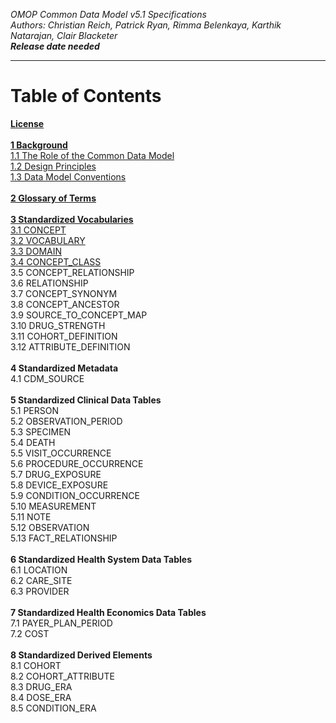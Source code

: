*OMOP Common Data Model v5.1 Specifications*
<br>*Authors: Christian Reich, Patrick Ryan, Rimma Belenkaya, Karthik Natarajan, Clair Blacketer*
<br>***Release date needed***

---

# Table of Contents

**[License](License.md)**
<br>
<br>**[1 Background](Background/Background.md)**
<br>  [1.1 The Role of the Common Data Model](Background/TheRoleoftheCommonDataModel.md)
<br>  [1.2 Design Principles](Background/DesignPrinciples.md)
<br>  [1.3 Data Model Conventions](Background/DataModelConventions.md)
<br>
<br>**[2 Glossary of Terms](GlossaryofTerms.md)**
<br>
<br>**[3 Standardized Vocabularies](StandardizedVocabularies/StandardizedVocabularies.md)**
<br>[3.1 CONCEPT](StandardizedVocabularies/CONCEPT.md)
<br>[3.2 VOCABULARY](StandardizedVocabularies/VOCABULARY.md)
<br>[3.3 DOMAIN](StandardizedVocabularies/DOMAIN.md)
<br>[3.4 CONCEPT_CLASS](StandardizedVocabularies/CONCEPT_CLASS.md)
<br>3.5 CONCEPT_RELATIONSHIP
<br>3.6 RELATIONSHIP
<br>3.7 CONCEPT_SYNONYM
<br>3.8 CONCEPT_ANCESTOR
<br>3.9 SOURCE_TO_CONCEPT_MAP
<br>3.10 DRUG_STRENGTH
<br>3.11 COHORT_DEFINITION
<br>3.12 ATTRIBUTE_DEFINITION
<br>
<br>**4 Standardized Metadata**
<br>4.1 CDM_SOURCE
<br>
<br>**5 Standardized Clinical Data Tables**
<br>5.1 PERSON
<br>5.2 OBSERVATION_PERIOD
<br>5.3 SPECIMEN
<br>5.4 DEATH
<br>5.5 VISIT_OCCURRENCE
<br>5.6 PROCEDURE_OCCURRENCE
<br>5.7 DRUG_EXPOSURE
<br>5.8 DEVICE_EXPOSURE
<br>5.9 CONDITION_OCCURRENCE
<br>5.10 MEASUREMENT
<br>5.11 NOTE
<br>5.12 OBSERVATION
<br>5.13 FACT_RELATIONSHIP
<br>
<br>**6 Standardized Health System Data Tables**
<br>6.1 LOCATION
<br>6.2 CARE_SITE
<br>6.3 PROVIDER
<br>
<br>**7 Standardized Health Economics Data Tables**
<br>7.1 PAYER_PLAN_PERIOD
<br>7.2 COST
<br>
<br>**8 Standardized Derived Elements**
<br>8.1 COHORT
<br>8.2 COHORT_ATTRIBUTE
<br>8.3 DRUG_ERA
<br>8.4 DOSE_ERA
<br>8.5 CONDITION_ERA
